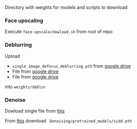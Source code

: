 Directory with weights for models and scripts to download

### Face upscaling

Execute `face-upscale/dowload.sh` from root of repo

### Deblurring

Upload 
- `single_image_defocus_deblurring.pth` from [google drive](https://drive.google.com/drive/folders/1bRBG8DG_72AGA6-eRePvChlT5ZO4cwJ4)
- File from [google drive](https://drive.google.com/drive/folders/1czMyfRTQDX3j3ErByYeZ1PM4GVLbJeGK)
- File from [google drive](https://drive.google.com/file/d/1-5Tqu9f2cnDXtNN54FxHqjnXPJvWbT7k/view) 

into `weights/deblur`
### Denoise

Dowload single file from [this](https://drive.google.com/file/d/14Fht1QQJ2gMlk4N1ERCRuElg8JfjrWWR/view)

From [this](https://mycuhk-my.sharepoint.com/personal/1155135732_link_cuhk_edu_hk/_layouts/15/onedrive.aspx?id=%2Fpersonal%2F1155135732_link_cuhk_edu_hk%2FDocuments%2Fshare%2FKBNet&ga=1) download ` Denoising/pretrained_models/sidd.pth`